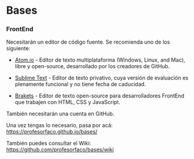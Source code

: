 # Bases
### FrontEnd

Necesitarán un editor de código fuente. Se recomienda uno de los siguiente: 

- [Atom.io](https://atom.io/) - Editor de texto multiplataforma (Windows, Linux, and Mac), libre y open-source, desarrollado por los creadores de GitHub. 

- [Sublime Text](https://www.sublimetext.com/) - Editor de texto privativo, cuya versión de evaluación es plenamente funcional y no tiene fecha de caducidad. 

- [Brakets](http://brackets.io/) - Editor de texto open-source para desarrolladores FrontEnd que trabajen con HTML, CSS y JavaScript.

También necesitarán una cuenta en GitHub.

Una vez tengas lo necesario, pasa por acá: https://profesorfaco.github.io/bases/

También puedes consultar el Wiki: https://github.com/profesorfaco/bases/wiki
